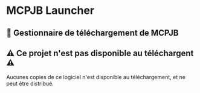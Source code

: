
# MCPJB Launcher

## 🚀 __Gestionnaire de téléchargement de MCPJB__



## ⚠️ __Ce projet n'est pas disponible au téléchargent__ ⚠️

Aucunes copies de ce logiciel n'est disponible au téléchargement, et ne peut être distribué.






